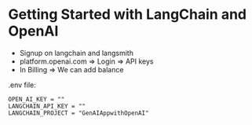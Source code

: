 # Getting Started with LangChain and OpenAI

* Signup on langchain and langsmith
* platform.openai.com ⇒ Login ⇒ API keys
* In Billing ⇒ We can add balance

.env file:

```
OPEN_AI_KEY = ""
LANGCHAIN_API_KEY = ""
LANGCHAIN_PROJECT = "GenAIAppwithOpenAI"
```
